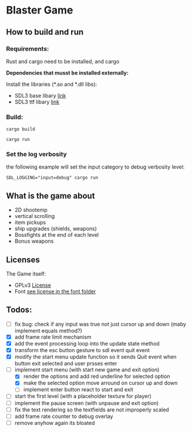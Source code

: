 # Blaster Game
## How to build and run

### Requirements:

Rust and cargo need to be installed, and cargo

**Dependencies that musst be installed externally:**

Install the libraries (*.so and *.dll libs):

- SDL3 base libary [link](https://www.libsdl.org/) 
- SDL3 ttf libary [link](https://github.com/libsdl-org/SDL_ttf)


### Build:

```console
cargo build
```

```console
cargo run
```

### Set the log verbosity

the following example will set the input category to debug verbosity level:

```console
SDL_LOGGING="input=debug" cargo run
```

## What is the game about

- 2D shootemp
- vertical scrolling
- item pickups
- ship upgrades (shields, weapons)
- Bossfights at the end of each level
- Bonus weapons


## Licenses

The Game itself:
- GPLv3 [License](./License)
- Font [see license in the font folder](./assets/fonts/LICENSE-OrbitronFont)

## Todos:

- [ ] fix bug: check if any input was true not just cursor up and down (maby implement equals method?)
- [x] add frame rate limit mechanism
- [x] add the event processing loop into the update state method
- [x] transform the esc button gesture to sdl event quit event
- [x] modify the start menu update function so it sends Quit event when button exit selected and user prsses enter
- [ ] implement start menu (with start new game and exit option)
  - [x] render the options and add red underline for selected option
  - [x] make the selected option move arround on cursor up and down
  - [ ] implement enter button react to start and exit
- [ ] start the first level (with a placeholder texture for player)
- [ ] implement the pause screen (with unpause and exit option)
- [ ] fix the text rendering so the textfields are not improperly scaled
- [ ] add frame rate counter to debug overlay
- [ ] remove anyhow again its bloated
